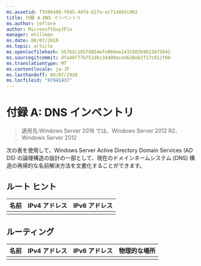 ```yaml
---
ms.assetid: f3506489-f695-4d7d-b27a-ec714843c002
title: 付録 A-DNS インベントリ
ms.author: joflore
author: MicrosoftGuyJFlo
manager: mtillman
ms.date: 08/07/2018
ms.topic: article
ms.openlocfilehash: 55762c105f6854efe00dae1431502b9623475042
ms.sourcegitcommit: dfa48f77b751dbc34409aced628eb2f17c912f08
ms.translationtype: MT
ms.contentlocale: ja-JP
ms.lasthandoff: 08/07/2020
ms.locfileid: "87941437"
---
```

# <a name="appendix-a-dns-inventory"></a>付録 A: DNS インベントリ

>適用先:Windows Server 2016 では、Windows Server 2012 R2、Windows Server 2012

次の表を使用して、Windows Server Active Directory Domain Services (AD DS) の論理構造の設計の一部として、現在のドメインネームシステム (DNS) 構造の再帰的な名前解決方法を文書化することができます。

## <a name="root-hints"></a>ルート ヒント

|名前|IPv4 アドレス|IPv6 アドレス|
|--------|----------------|----------------|
||||

## <a name="forwarding"></a>ルーティング

|名前|IPv4 アドレス|IPv6 アドレス|物理的な場所|
|--------|----------------|----------------|---------------------|
|||||
